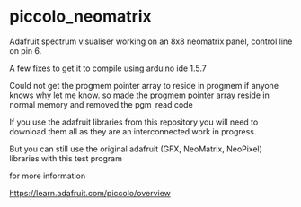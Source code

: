 piccolo_neomatrix
=================

Adafruit spectrum visualiser working on an 8x8 neomatrix panel, control line on pin 6.

A few fixes to get it to compile using arduino ide 1.5.7

Could not get the progmem pointer array to reside in progmem if anyone knows why let me know.
  so made the progmem pointer array reside in normal memory and removed the pgm_read code

If you use the adafruit libraries from this repository you will need to download them all as they are an interconnected work in progress.

But you can still use the original adafruit (GFX, NeoMatrix, NeoPixel) libraries with this test program

for more information

https://learn.adafruit.com/piccolo/overview
